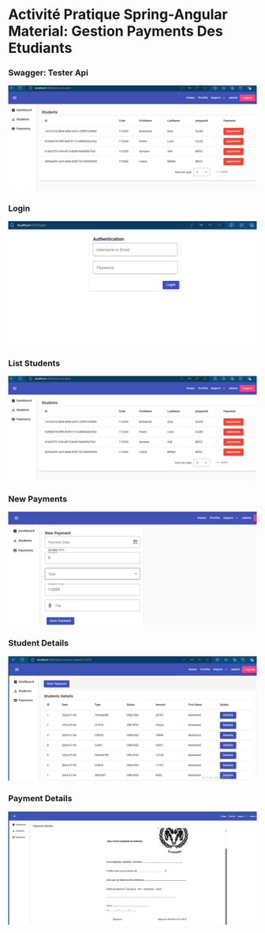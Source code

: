 <h1>Activité Pratique Spring-Angular Material: Gestion Payments Des Etudiants</h1>

<h3>Swagger: Tester Api</h3>
<img src="captures/list-students.PNG">
<br>

<h3>Login</h3>
<img src="./captures/LOGIN.PNG">
<br>

<h3>List Students</h3>
<img src="./captures/list-students.PNG">
<br>

<h3>New Payments</h3>
<img src="./captures/New_Payment.PNG">
<br>
<h3>Student Details</h3>
<img src="./captures/student-details.PNG">
<br>
<h3>Payment Details</h3>
<img src="./captures/Payment_detail_pdf.PNG">
<br>
